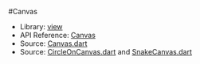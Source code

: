#Canvas

* Library: [view](api:)
* API Reference: [Canvas](api:view)
* Source: [Canvas.dart](source:lib/src/view)
* Source: [CircleOnCanvas.dart](source:example/circle) and [SnakeCanvas.dart](source:example/snake)
